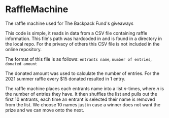 # RaffleMachine
The raffle machine used for The Backpack Fund's giveaways

This code is simple, it reads in data from a CSV file containing raffle information. This file's path was hardcoded in and is found in a directory in the local repo. For the privacy of others this CSV file is not included in the online repository.

The format of this file is as follows:
`entrants name`, `number of entries`, `donated amount`

The donated amount was used to calculate the number of entries. For the 2021 summer raffle
every $15 donated resulted in 1 entry. 

The raffle machine places each entrants name into a list *n*-times, where *n* is the number of entries they have.
It then shuffles the list and pulls out the first 10 entrants, each time an entrant is selected their name is removed from the list.
We choose 10 names just in case a winner does not want the prize and we can move onto the next.